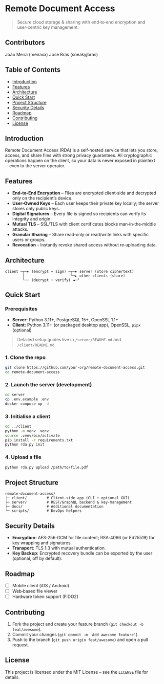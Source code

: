 # Remote Document Access

> Secure cloud storage & sharing with end‑to‑end encryption and user‑centric key management.

## Contributors
João Meira (meiraxx)
José Brás (sneakyjbras)

## Table of Contents
- [Introduction](#introduction)
- [Features](#features)
- [Architecture](#architecture)
- [Quick Start](#quick-start)
- [Project Structure](#project-structure)
- [Security Details](#security-details)
- [Roadmap](#roadmap)
- [Contributing](#contributing)
- [License](#license)

## Introduction
Remote Document Access (RDA) is a self‑hosted service that lets you store, access, and share files with strong privacy guarantees. All cryptographic operations happen on the client, so your data is never exposed in plaintext—even to the server operator.

## Features
- **End‑to‑End Encryption** – Files are encrypted client‑side and decrypted only on the recipient’s device.  
- **User‑Owned Keys** – Each user keeps their private key locally; the server stores only public keys.  
- **Digital Signatures** – Every file is signed so recipients can verify its integrity and origin.  
- **Mutual TLS** – SSL/TLS with client certificates blocks man‑in‑the‑middle attacks.  
- **Granular Sharing** – Share read‑only or read/write links with specific users or groups.  
- **Revocation** – Instantly revoke shared access without re‑uploading data.

## Architecture
```
client ─┬─► (encrypt + sign) ─┬─► server (store ciphertext)
        │                     └─► other clients (share)
        └── (decrypt + verify) ◄─┘
```

## Quick Start
### Prerequisites
- **Server:** Python 3.11+, PostgreSQL 15+, OpenSSL 1.1+  
- **Client:** Python 3.11+ (or packaged desktop app), OpenSSL, `pipx` (optional)

> Detailed setup guides live in `/server/README.md` and `/client/README.md`.

### 1. Clone the repo
```bash
git clone https://github.com/your-org/remote-document-access.git
cd remote-document-access
```

### 2. Launch the server (development)
```bash
cd server
cp .env.example .env
docker compose up -d
```

### 3. Initialise a client
```bash
cd ../client
python -m venv .venv
source .venv/bin/activate
pip install -r requirements.txt
python rda.py init
```

### 4. Upload a file
```bash
python rda.py upload /path/to/file.pdf
```

## Project Structure
```
remote-document-access/
├─ client/         # Client‑side app (CLI + optional GUI)
├─ server/         # REST/GraphQL backend & key‑management
├─ docs/           # Additional documentation
└─ scripts/        # DevOps helpers
```

## Security Details
- **Encryption:** AES‑256‑GCM for file content; RSA‑4096 (or Ed25519) for key wrapping and signatures.
- **Transport:** TLS 1.3 with mutual authentication.
- **Key Backup:** Encrypted recovery bundle can be exported by the user (optional, off by default).

## Roadmap
- [ ] Mobile client (iOS / Android)  
- [ ] Web‑based file viewer  
- [ ] Hardware token support (FIDO2)

## Contributing
1. Fork the project and create your feature branch (`git checkout -b feat/awesome`).
2. Commit your changes (`git commit -m 'Add awesome feature'`).
3. Push to the branch (`git push origin feat/awesome`) and open a pull request.

## License
This project is licensed under the MIT License – see the `LICENSE` file for details.

